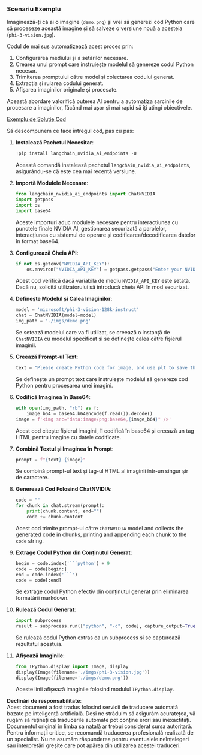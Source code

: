 ### Scenariu Exemplu

Imaginează-ți că ai o imagine (`demo.png`) și vrei să generezi cod Python care să proceseze această imagine și să salveze o versiune nouă a acesteia (`phi-3-vision.jpg`). 

Codul de mai sus automatizează acest proces prin:

1. Configurarea mediului și a setărilor necesare.
2. Crearea unui prompt care instruiește modelul să genereze codul Python necesar.
3. Trimiterea promptului către model și colectarea codului generat.
4. Extracția și rularea codului generat.
5. Afișarea imaginilor originale și procesate.

Această abordare valorifică puterea AI pentru a automatiza sarcinile de procesare a imaginilor, făcând mai ușor și mai rapid să îți atingi obiectivele.

[Exemplu de Soluție Cod](../../../../../../code/06.E2E/E2E_Nvidia_NIM_Phi3_Vision.ipynb)

Să descompunem ce face întregul cod, pas cu pas:

1. **Instalează Pachetul Necesitar**:
    ```python
    !pip install langchain_nvidia_ai_endpoints -U
    ```
    Această comandă instalează pachetul `langchain_nvidia_ai_endpoints`, asigurându-se că este cea mai recentă versiune.

2. **Importă Modulele Necesare**:
    ```python
    from langchain_nvidia_ai_endpoints import ChatNVIDIA
    import getpass
    import os
    import base64
    ```
    Aceste importuri aduc modulele necesare pentru interacțiunea cu punctele finale NVIDIA AI, gestionarea securizată a parolelor, interacțiunea cu sistemul de operare și codificarea/decodificarea datelor în format base64.

3. **Configurează Cheia API**:
    ```python
    if not os.getenv("NVIDIA_API_KEY"):
        os.environ["NVIDIA_API_KEY"] = getpass.getpass("Enter your NVIDIA API key: ")
    ```
    Acest cod verifică dacă variabila de mediu `NVIDIA_API_KEY` este setată. Dacă nu, solicită utilizatorului să introducă cheia API în mod securizat.

4. **Definește Modelul și Calea Imaginilor**:
    ```python
    model = 'microsoft/phi-3-vision-128k-instruct'
    chat = ChatNVIDIA(model=model)
    img_path = './imgs/demo.png'
    ```
    Se setează modelul care va fi utilizat, se creează o instanță de `ChatNVIDIA` cu modelul specificat și se definește calea către fișierul imaginii.

5. **Creează Prompt-ul Text**:
    ```python
    text = "Please create Python code for image, and use plt to save the new picture under imgs/ and name it phi-3-vision.jpg."
    ```
    Se definește un prompt text care instruiește modelul să genereze cod Python pentru procesarea unei imagini.

6. **Codifică Imaginea în Base64**:
    ```python
    with open(img_path, "rb") as f:
        image_b64 = base64.b64encode(f.read()).decode()
    image = f'<img src="data:image/png;base64,{image_b64}" />'
    ```
    Acest cod citește fișierul imaginii, îl codifică în base64 și creează un tag HTML pentru imagine cu datele codificate.

7. **Combină Textul și Imaginea în Prompt**:
    ```python
    prompt = f"{text} {image}"
    ```
    Se combină prompt-ul text și tag-ul HTML al imaginii într-un singur șir de caractere.

8. **Generează Cod Folosind ChatNVIDIA**:
    ```python
    code = ""
    for chunk in chat.stream(prompt):
        print(chunk.content, end="")
        code += chunk.content
    ```
    Acest cod trimite prompt-ul către `ChatNVIDIA` model and collects the generated code in chunks, printing and appending each chunk to the `code` string.

9. **Extrage Codul Python din Conținutul Generat**:
    ```python
    begin = code.index('```python') + 9
    code = code[begin:]
    end = code.index('```')
    code = code[:end]
    ```
    Se extrage codul Python efectiv din conținutul generat prin eliminarea formatării markdown.

10. **Rulează Codul Generat**:
    ```python
    import subprocess
    result = subprocess.run(["python", "-c", code], capture_output=True)
    ```
    Se rulează codul Python extras ca un subprocess și se capturează rezultatul acestuia.

11. **Afișează Imaginile**:
    ```python
    from IPython.display import Image, display
    display(Image(filename='./imgs/phi-3-vision.jpg'))
    display(Image(filename='./imgs/demo.png'))
    ```
    Aceste linii afișează imaginile folosind modulul `IPython.display`.

**Declinări de responsabilitate**:  
Acest document a fost tradus folosind servicii de traducere automată bazate pe inteligență artificială. Deși ne străduim să asigurăm acuratețea, vă rugăm să rețineți că traducerile automate pot conține erori sau inexactități. Documentul original în limba sa natală ar trebui considerat sursa autoritară. Pentru informații critice, se recomandă traducerea profesională realizată de un specialist. Nu ne asumăm răspunderea pentru eventualele neînțelegeri sau interpretări greșite care pot apărea din utilizarea acestei traduceri.